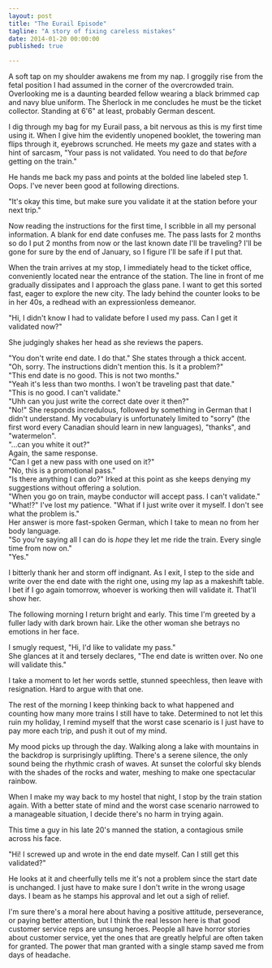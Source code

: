 ```yaml
---
layout: post
title: "The Eurail Episode"
tagline: "A story of fixing careless mistakes"
date: 2014-01-20 00:00:00
published: true

---
```


A soft tap on my shoulder awakens me from my nap. I groggily rise from the fetal 
position I had assumed in the corner of the overcrowded train. Overlooking me is 
a daunting bearded fellow wearing a black brimmed cap and navy blue uniform. The 
Sherlock in me concludes he must be the ticket collector. Standing at 6'6" at 
least, probably German descent.

I dig through my bag for my Eurail pass, a bit nervous as this is my first time 
using it. When I give him the evidently unopened booklet, the towering man flips 
through it, eyebrows scrunched. He meets my gaze and states with a hint of 
sarcasm, "Your pass is not validated. You need to do that _before_ getting on 
the train."

He hands me back my pass and points at the bolded line labeled step 1. Oops. 
I've never been good at following directions.

"It's okay this time, but make sure you validate it at the station before your 
next trip."

Now reading the instructions for the first time, I scribble in all my personal 
information. A blank for end date confuses me. The pass lasts for 2 months so do 
I put 2 months from now or the last known date I'll be traveling? I'll be gone 
for sure by the end of January, so I figure I'll be safe if I put that.

When the train arrives at my stop, I immediately head to the ticket office, 
conveniently located near the entrance of the station. The line in front of me 
gradually dissipates and I approach the glass pane. I want to get this sorted 
fast, eager to explore the new city. The lady behind the counter looks to be in 
her 40s, a redhead with an expressionless demeanor.

"Hi, I didn't know I had to validate before I used my pass. Can I get it 
validated now?"

She judgingly shakes her head as she reviews the papers.

"You don't write end date. I do that." She states through a thick accent.  
"Oh, sorry. The instructions didn't mention this. Is it a problem?"  
"This end date is no good. This is not two months."  
"Yeah it's less than two months. I won't be traveling past that date."  
"This is no good. I can't validate."  
"Uhh can you just write the correct date over it then?"  
"No!" She responds incredulous, followed by something in German that I didn't 
understand. My vocabulary is unfortunately limited to "sorry" (the first word 
every Canadian should learn in new languages), "thanks", and "watermelon".  
"...can you white it out?"  
Again, the same response.  
"Can I get a new pass with one used on it?"  
"No, this is a promotional pass."  
"Is there anything I can do?" Irked at this point as she keeps denying my 
suggestions without offering a solution.  
"When you go on train, maybe conductor will accept pass. I can't validate."  
"What!?" I've lost my patience. "What if I just write over it myself. I don't 
see what the problem is."  
Her answer is more fast-spoken German, which I take to mean no from her body 
language.  
"So you're saying all I can do is _hope_ they let me ride the train.  Every 
single time from now on."  
"Yes."

I bitterly thank her and storm off indignant. As I exit, I step to the side and 
write over the end date with the right one, using my lap as a makeshift table. I 
bet if I go again tomorrow, whoever is working then will validate it. That'll 
show her.

The following morning I return bright and early. This time I'm greeted by a 
fuller lady with dark brown hair. Like the other woman she betrays no emotions 
in her face.

I smugly request, "Hi, I'd like to validate my pass."  
She glances at it and tersely declares, "The end date is written over. No one 
will validate this."

I take a moment to let her words settle, stunned speechless, then leave with 
resignation.  Hard to argue with that one.

The rest of the morning I keep thinking back to what happened and counting how 
many more trains I still have to take. Determined to not let this ruin my 
holiday, I remind myself that the worst case scenario is I just have to pay more 
each trip, and push it out of my mind.

My mood picks up through the day. Walking along a lake with mountains in the 
backdrop is surprisingly uplifting. There's a serene silence, the only sound 
being the rhythmic crash of waves. At sunset the colorful sky blends with the 
shades of the rocks and water, meshing to make one spectacular rainbow.

When I make my way back to my hostel that night, I stop by the train station 
again. With a better state of mind and the worst case scenario narrowed to a 
manageable situation, I decide there's no harm in trying again.

This time a guy in his late 20's manned the station, a contagious smile across 
his face.

"Hi! I screwed up and wrote in the end date myself. Can I still get this 
validated?"

He looks at it and cheerfully tells me it's not a problem since the start date 
is unchanged. I just have to make sure I don't write in the wrong usage days.
I beam as he stamps his approval and let out a sigh of relief.

I'm sure there's a moral here about having a positive attitude, perseverance, or 
paying better attention, but I think the real lesson here is that good customer 
service reps are unsung heroes. People all have horror stories about customer 
service, yet the ones that are greatly helpful are often taken for granted. The 
power that man granted with a single stamp saved me from days of headache.


